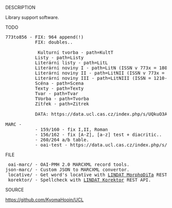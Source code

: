 
DESCRIPTION

Library support software.

TODO
<pre>
773to856 - FIX: 964 append(!)
           FIX: doubles..

            Kulturní tvorba - path=KultT
           Listy - path=Listy
           Literární listy - path=LitL
           Literární noviny I - path=LitN (ISSN v 773x = 1804-820X)
           Literární noviny II - path=LitNII (ISSN v 773x = 0459-5203 )
           Literární noviny III - path=LitNIII (ISSN = 1210-0021)
           Scéna - path=Scena
           Texty - path=Texty
           Tvar - path=Tvar
           TVorba - path=Tvorba
           Zítřek - path=Zitrek

           DATA: https://data.ucl.cas.cz/index.php/s/UQkuO3AghA5nvO4

MARC -
           - 159/160 - fix I,II, Roman
           - 156/162 - fix [A-Z], [a-z] test + diacritic..
           - 260/264 a/b table.
           - oai-test - https://data.ucl.cas.cz/index.php/s/GKdL5QzSlwv87LW
</pre>
FILE
<pre>
 oai-marc/ - OAI-PMH 2.0 MARCXML record tools.
json-marc/ - Custom JSON to MARCXML convertor.
 locative/ - Get word's locative with <a href="https://lindat.mff.cuni.cz/services/morphodita/">LINDAT MorphoDiTa</a> REST API.
 korektor/ - Spellcheck with <a href="https://lindat.mff.cuni.cz/services/korektor/">LINDAT Korektor</a> REST API.
</pre>
SOURCE

https://github.com/KyomaHooin/UCL

